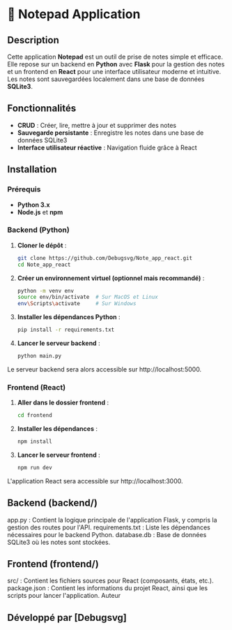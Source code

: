 # 📝 Notepad Application

## Description

Cette application **Notepad** est un outil de prise de notes simple et efficace. Elle repose sur un backend en **Python** avec **Flask** pour la gestion des notes et un frontend en **React** pour une interface utilisateur moderne et intuitive. Les notes sont sauvegardées localement dans une base de données **SQLite3**.

## Fonctionnalités

- **CRUD** : Créer, lire, mettre à jour et supprimer des notes
- **Sauvegarde persistante** : Enregistre les notes dans une base de données SQLite3
- **Interface utilisateur réactive** : Navigation fluide grâce à React

## Installation

### Prérequis

- **Python 3.x**
- **Node.js** et **npm**

### Backend (Python)

1. **Cloner le dépôt** :

   ```bash
   git clone https://github.com/Debugsvg/Note_app_react.git
   cd Note_app_react

2. **Créer un environnement virtuel (optionnel mais recommandé)** :
    ```bash
    python -m venv env
    source env/bin/activate  # Sur MacOS et Linux
    env\Scripts\activate     # Sur Windows

3. **Installer les dépendances Python** :
    ```bash
    pip install -r requirements.txt

4. **Lancer le serveur backend** :
    ```bash
    python main.py

Le serveur backend sera alors accessible sur http://localhost:5000.


### Frontend (React)

1. **Aller dans le dossier frontend** :
    ```bash
    cd frontend


2. **Installer les dépendances** :
    ```bash
    npm install


3. **Lancer le serveur frontend** :
    ```bash
    npm run dev

L'application React sera accessible sur http://localhost:3000.

## Backend (backend/)

app.py : Contient la logique principale de l'application Flask, y compris la gestion des routes pour l'API.
requirements.txt : Liste les dépendances nécessaires pour le backend Python.
database.db : Base de données SQLite3 où les notes sont stockées.

## Frontend (frontend/)
src/ : Contient les fichiers sources pour React (composants, états, etc.).
package.json : Contient les informations du projet React, ainsi que les scripts pour lancer l'application.
Auteur

## Développé par [Debugsvg]

